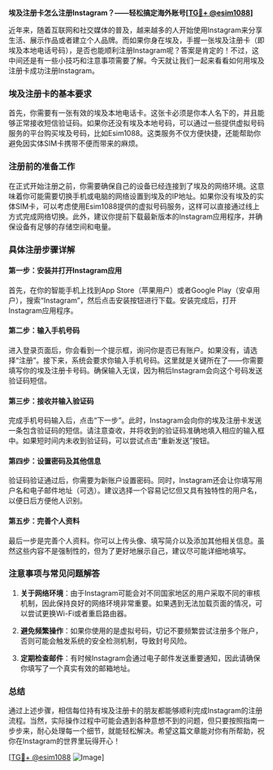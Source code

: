 **埃及注册卡怎么注册Instagram？——轻松搞定海外账号[[TG💪+ @esim1088](https://t.me/s/esim1088)]**

近年来，随着互联网和社交媒体的普及，越来越多的人开始使用Instagram来分享生活、展示作品或者建立个人品牌。而如果你身在埃及，手握一张埃及注册卡（即埃及本地电话号码），是否也能顺利注册Instagram呢？答案是肯定的！不过，这中间还是有一些小技巧和注意事项需要了解。今天就让我们一起来看看如何用埃及注册卡成功注册Instagram。

### 埃及注册卡的基本要求

首先，你需要有一张有效的埃及本地电话卡。这张卡必须是你本人名下的，并且能够正常接收短信验证码。如果你还没有埃及本地号码，可以通过一些提供虚拟号码服务的平台购买埃及号码，比如Esim1088。这类服务不仅方便快捷，还能帮助你避免因实体SIM卡携带不便而带来的麻烦。

### 注册前的准备工作

在正式开始注册之前，你需要确保自己的设备已经连接到了埃及的网络环境。这意味着你可能需要切换手机或电脑的网络设置到埃及的IP地址。如果你没有埃及的实体SIM卡，可以考虑使用Esim1088提供的虚拟号码服务，这样可以直接通过线上方式完成网络切换。此外，建议你提前下载最新版本的Instagram应用程序，并确保设备有足够的存储空间和电量。

### 具体注册步骤详解

#### 第一步：安装并打开Instagram应用

首先，在你的智能手机上找到App Store（苹果用户）或者Google Play（安卓用户），搜索“Instagram”，然后点击安装按钮进行下载。安装完成后，打开Instagram应用程序。

#### 第二步：输入手机号码

进入登录页面后，你会看到一个提示框，询问你是否已有账户。如果没有，请选择“注册”。接下来，系统会要求你输入手机号码。这里就是关键所在了——你需要填写你的埃及注册卡号码。确保输入无误，因为稍后Instagram会向这个号码发送验证码短信。

#### 第三步：接收并输入验证码

完成手机号码输入后，点击“下一步”。此时，Instagram会向你的埃及注册卡发送一条包含验证码的短信。请注意查收，并将收到的验证码准确地填入相应的输入框中。如果短时间内未收到验证码，可以尝试点击“重新发送”按钮。

#### 第四步：设置密码及其他信息

验证码验证通过后，你需要为新账户设置密码。同时，Instagram还会让你填写用户名和电子邮件地址（可选）。建议选择一个容易记忆但又具有独特性的用户名，以便日后方便他人识别。

#### 第五步：完善个人资料

最后一步是完善个人资料。你可以上传头像、填写简介以及添加其他相关信息。虽然这些内容不是强制性的，但为了更好地展示自己，建议尽可能详细地填写。

### 注意事项与常见问题解答

1. **关于网络环境**：由于Instagram可能会对不同国家地区的用户采取不同的审核机制，因此保持良好的网络环境非常重要。如果遇到无法加载页面的情况，可以尝试更换Wi-Fi或者重启路由器。
   
2. **避免频繁操作**：如果你使用的是虚拟号码，切记不要频繁尝试注册多个账户，否则可能会触发系统的安全检测机制，导致封号风险。

3. **定期检查邮件**：有时候Instagram会通过电子邮件发送重要通知，因此请确保你填写了一个真实有效的邮箱地址。

### 总结

通过上述步骤，相信每位持有埃及注册卡的朋友都能够顺利完成Instagram的注册流程。当然，实际操作过程中可能会遇到各种意想不到的问题，但只要按照指南一步步来，耐心处理每一个细节，就能轻松解决。希望这篇文章能对你有所帮助，祝你在Instagram的世界里玩得开心！

[[TG💪+ @esim1088](https://t.me/s/esim1088) ![Image](https://i.postimg.cc/4NQfJmqS/Snipaste-2025-05-13-00-14-12.png)]